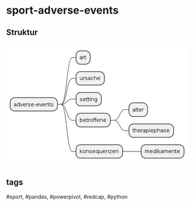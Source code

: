# sport-adverse-events

## Struktur

![alt text](docs/uml/img/test.png)

## tags

#sport, #pandas, #powerpivot, #redcap, #python
